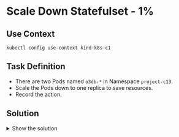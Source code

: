 # Scale Down Statefulset - 1%

## Use Context

```shell
kubectl config use-context kind-k8s-c1
```

## Task Definition

- There are two Pods named `o3db-*` in Namespace `project-c13`.
- Scale the Pods down to one replica to save resources.
- Record the action.

## Solution

<details>
  <summary>Show the solution</summary>

### Validate the Pods

```shell
k get pods -n project-c13
NAME     READY   STATUS    RESTARTS   AGE
o3db-0   1/1     Running   0          11s
o3db-1   1/1     Running   0          6s
```

### Lab Scale Down Statefulset

- There are two Pods named `o3db-*` in the Namespace `project-c13`.
- Management asked you to scale the Pods down to one replica to save resources.
- Record the action.

#### Check the Pods

```shell
k get pods -n project-c13 | grep o3db
o3db-0   1/1     Running   0          2m52s
o3db-1   1/1     Running   0          2m47s
```

#### Identify if they are managed by a statefulset

```shell
k get deploy,sts,ds -n project-c13 | grep o3db
statefulset.apps/o3db   2/2     4m13s
```

#### Identify them from Pods

```shell
k get pod --show-labels -n project-c13 | grep o3db
o3db-0   1/1     Running   0          5m32s   app=nginx,apps.kubernetes.io/pod-index=0,controller-revision-hash=o3db-6df8f484ff,statefulset.kubernetes.io/pod-name=o3db-0
o3db-1   1/1     Running   0          5m27s   app=nginx,apps.kubernetes.io/pod-index=1,controller-revision-hash=o3db-6df8f484ff,statefulset.kubernetes.io/pod-name=o3db-1
```

#### Scale down the statefulset and record the action

```shell
k scale sts o3db -n project-c13 --replicas 1 --record
Flag --record has been deprecated, --record will be removed in the future
statefulset.apps/o3db scaled
```

#### Validate the Pods in the StatefulSet

```shell
k get sts o3db -n project-c13
NAME   READY   AGE
o3db   1/1     7m53s
```

#### List the pods

```shell
k get pods -n project-c13 | grep o3db
o3db-0   1/1     Running   0          8m20s
```

## Clean the Infrastructure

### Delete the statefulset

```shell
k delete sts o3db -n project-c13
```

### Delete the Namespace

```shell
k delete ns project-c13
```

### Delete the Cluster

```shell
kind delete cluster --name cka
```
</details>
